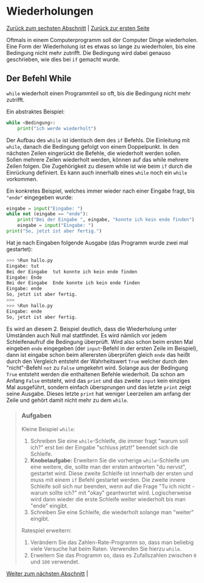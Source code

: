 # Wiederholungen

[Zurück zum sechsten Abschnitt](06Zufall.md) | [Zurück zur ersten Seite](README.md)

Oftmals in einem Computerprogramm soll der Computer Dinge wiederholen. Eine Form der Wiederholung ist es etwas so lange zu wiederholen, bis eine Bedingung nicht mehr zutrifft. Die Bedingung wird dabei genauso geschrieben, wie dies bei `if` gemacht wurde.

## Der Befehl While
`while` wiederholt einen Programmteil so oft, bis die Bedingung nicht mehr zutrifft.

Ein abstraktes Beispiel:

```python
while <Bedingung>:
    print("ich werde wiederholt")
```

Der Aufbau des `while` ist identisch dem des `if` Befehls. Die Einleitung mit `while`, danach die Bedingung gefolgt von einem Doppelpunkt. In den nächsten Zeilen eingerückt die Befehle, die wiederholt werden sollen. Sollen mehrere Zeilen wiederholt werden, können auf das while mehrere Zeilen folgen. Die Zugehörigkeit zu diesem while ist wie beim `if` durch die Einrückung definiert. Es kann auch innerhalb eines `while` noch ein `while` vorkommen.

Ein konkretes Beispiel, welches immer wieder nach einer Eingabe fragt, bis `"ende"` eingegeben wurde:

```python
eingabe = input("Eingabe: ")
while not (eingabe == "ende"):
    print("Bei der Eingabe ", eingabe, "konnte ich kein ende finden")
    eingabe = input("Eingabe: ")
print("So, jetzt ist aber fertig.")
```

Hat je nach Eingaben folgende Ausgabe (das Programm wurde zwei mal gestartet):

```python
>>> %Run hallo.py
Eingabe: tut
Bei der Eingabe  tut konnte ich kein ende finden
Eingabe: Ende
Bei der Eingabe  Ende konnte ich kein ende finden
Eingabe: ende
So, jetzt ist aber fertig.
>>>
>>> %Run hallo.py
Eingabe: ende
So, jetzt ist aber fertig.
```

Es wird an diesem 2. Beispiel deutlich, dass die Wiederholung unter Umständen auch Null mal stattfindet. Es wird nämlich vor jedem Schleifenaufruf die Bedingung überprüft. Wird also schon beim ersten Mal eingeben `ende` eingegeben (der `input`-Befehl in der ersten Zeile im Beispiel), dann ist eingabe schon beim allerersten überprüfen gleich `ende` das heißt durch den Vergleich entsteht der Wahrheitswert `True` welcher durch den "nicht"-Befehl `not` zu `False` umgekehrt wird. Solange aus der Bedingung `True` entsteht werden die enthaltenen Befehle wiederholt. Da schon am Anfang `False` entsteht, wird das `print` und das zweite `input` kein einziges Mal ausgeführt, sondern einfach übersprungen und das letzte `print` zeigt seine Ausgabe. Dieses letzte `print` hat weniger Leerzeilen am anfang der Zeile und gehört damit nicht mehr zu dem `while`.

> ### Aufgaben
> Kleine Beispiel `while`:
>
> 1. Schreiben Sie eine `while`-Schleife, die immer fragt "warum soll ich?" erst bei der Eingabe "schluss jetzt!" beendet sich die Schleife.
> 1. **Knobelaufgabe:** Erweitern Sie die vorherige `while`-Schleife um eine weitere, die, sollte man der ersten antworten "du nervst", gestartet wird. Diese zweite Schleife ist innerhalb der ersten und muss mit einem `if` Befehl gestartet werden. Die zweite innere Schleife soll sich nur beenden, wenn auf die Frage "Tu ich nicht - warum sollte ich?" mit "okay" geantwortet wird. Logischerweise wird dann wieder die erste Schleife weiter wiederholt bis man "ende" eingibt.
> 1. Schreiben Sie eine Schleife, die wiederholt solange man "weiter" eingibt.
>
> Ratespiel erweitern:
>
> 1. Verändern Sie das Zahlen-Rate-Programm so, dass man beliebig viele Versuche hat beim Raten. Verwenden Sie hierzu `while`.
> 1. Erweitern Sie das Programm so, dass es Zufallszahlen zwischen `0` und `100` verwendet.

[Weiter zum nächsten Abschnitt](08Turtle.md) |
